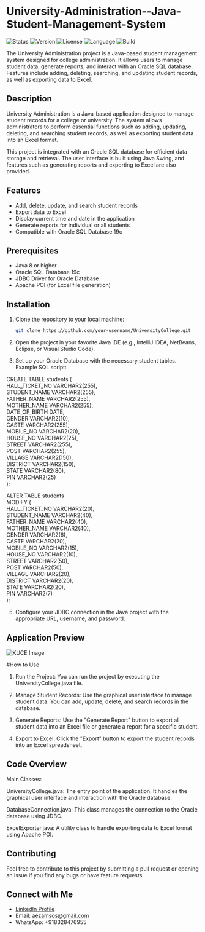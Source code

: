 # University-Administration--Java-Student-Management-System 
![Status](https://img.shields.io/badge/status-completed-brightgreen) 
![Version](https://img.shields.io/badge/version-1.0.0-blue) 
![License](https://img.shields.io/badge/license-MIT-green)
![Language](https://img.shields.io/badge/language-Java-orange) 
![Build](https://img.shields.io/badge/build-passing-brightgreen)

The University Administration project is a Java-based student management system designed for college administration. It allows users to manage student data, generate reports, and interact with an Oracle SQL database. Features include adding, deleting, searching, and updating student records, as well as exporting data to Excel.

## Description

University Administration is a Java-based application designed to manage student records for a college or university. The system allows administrators to perform essential functions such as adding, updating, deleting, and searching student records, as well as exporting student data into an Excel format.

This project is integrated with an Oracle SQL database for efficient data storage and retrieval. The user interface is built using Java Swing, and features such as generating reports and exporting to Excel are also provided.

## Features

- Add, delete, update, and search student records
- Export data to Excel
- Display current time and date in the application
- Generate reports for individual or all students
- Compatible with Oracle SQL Database 19c

## Prerequisites

- Java 8 or higher
- Oracle SQL Database 19c
- JDBC Driver for Oracle Database
- Apache POI (for Excel file generation)

## Installation

1. Clone the repository to your local machine:
   ```bash
   git clone https://github.com/your-username/UniversityCollege.git
2. Open the project in your favorite Java IDE (e.g., IntelliJ IDEA, NetBeans, Eclipse, or Visual Studio Code).

4. Set up your Oracle Database with the necessary student tables. Example SQL script: <br> 
   
CREATE TABLE students (  <br> 
    HALL_TICKET_NO VARCHAR2(255), <br> 
    STUDENT_NAME VARCHAR2(255), <br> 
    FATHER_NAME VARCHAR2(255), <br> 
    MOTHER_NAME VARCHAR2(255), <br> 
    DATE_OF_BIRTH DATE, <br> 
    GENDER VARCHAR2(10), <br> 
    CASTE VARCHAR2(255), <br> 
    MOBILE_NO VARCHAR2(20), <br> 
    HOUSE_NO VARCHAR2(25), <br> 
    STREET VARCHAR2(255), <br> 
    POST VARCHAR2(255), <br> 
    VILLAGE VARCHAR2(150), <br> 
    DISTRICT VARCHAR2(150), <br> 
    STATE VARCHAR2(80), <br> 
    PIN VARCHAR2(25) <br> 
); <br> 

ALTER TABLE students <br> 
MODIFY ( <br> 
    HALL_TICKET_NO VARCHAR2(20), <br> 
    STUDENT_NAME VARCHAR2(40), <br> 
    FATHER_NAME VARCHAR2(40), <br> 
    MOTHER_NAME VARCHAR2(40), <br> 
    GENDER VARCHAR2(6), <br> 
    CASTE VARCHAR2(20), <br> 
    MOBILE_NO VARCHAR2(15), <br> 
    HOUSE_NO VARCHAR2(10), <br> 
    STREET VARCHAR2(50), <br> 
    POST VARCHAR2(50), <br> 
    VILLAGE VARCHAR2(20), <br> 
    DISTRICT VARCHAR2(20), <br> 
    STATE VARCHAR2(20), <br> 
    PIN VARCHAR2(7) <br> 
); <br> 

5. Configure your JDBC connection in the Java project with the appropriate URL, username, and password.


## Application Preview
![KUCE Image](kuce.jpg)


#How to Use
1. Run the Project: You can run the project by executing the UniversityCollege.java file.

2. Manage Student Records: Use the graphical user interface to manage student data. You can add, update, delete, and search records in the database.

3. Generate Reports: Use the "Generate Report" button to export all student data into an Excel file or generate a report for a specific student.

4. Export to Excel: Click the "Export" button to export the student records into an Excel spreadsheet.

## Code Overview
Main Classes:

UniversityCollege.java: The entry point of the application. It handles the graphical user interface and interaction with the Oracle database.


DatabaseConnection.java: This class manages the connection to the Oracle database using JDBC.

ExcelExporter.java: A utility class to handle exporting data to Excel format using Apache POI.

## Contributing
Feel free to contribute to this project by submitting a pull request or opening an issue if you find any bugs or have feature requests.

## Connect with Me

- [LinkedIn Profile](https://www.linkedin.com/in/aazam-shareef-234170171/)
- Email: aezamsos@gmail.com
- WhatsApp: +918328476955

